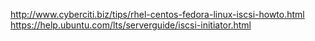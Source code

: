 http://www.cyberciti.biz/tips/rhel-centos-fedora-linux-iscsi-howto.html
https://help.ubuntu.com/lts/serverguide/iscsi-initiator.html

